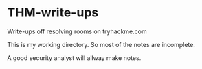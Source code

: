 # THM-write-ups
Write-ups off resolving rooms on tryhackme.com

This is my working directory. 
So most of the notes are incomplete. 

A good security analyst will allway make notes.



